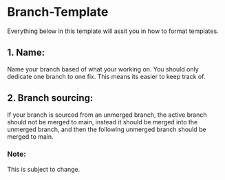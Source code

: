 # Branch-Template
Everything below in this template will assit you in how to format templates.

## 1. Name:
Name your branch based of what your working on. You should only dedicate one branch to one fix. This means its easier to keep track of.

## 2. Branch sourcing:
If your branch is sourced from an unmerged branch, the active branch should not be merged to main, instead it should be merged into the unmerged branch, and then the following unmerged branch should be merged to main.

### Note:
This is subject to change.
